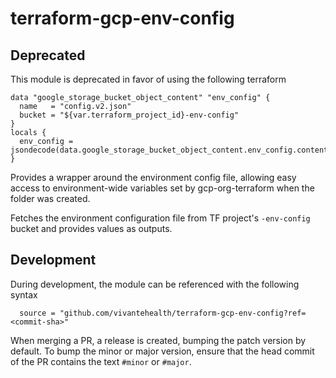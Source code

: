 # terraform-gcp-env-config

## Deprecated
This module is deprecated in favor of using the following terraform
```
data "google_storage_bucket_object_content" "env_config" {
  name   = "config.v2.json"
  bucket = "${var.terraform_project_id}-env-config"
}
locals {
  env_config = jsondecode(data.google_storage_bucket_object_content.env_config.content)
}
```


Provides a wrapper around the environment config file, allowing easy access to environment-wide variables set by gcp-org-terraform when the folder was created.

Fetches the environment configuration file from TF project's `-env-config` bucket and provides values as outputs.

## Development
During development, the module can be referenced with the following syntax

```
  source = "github.com/vivantehealth/terraform-gcp-env-config?ref=<commit-sha>"
```

When merging a PR, a release is created, bumping the patch version by default. To bump the minor or major version, ensure that the head commit of the PR contains the text `#minor` or `#major`.
